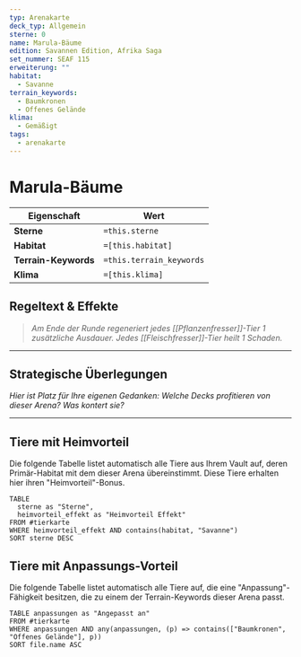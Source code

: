 ```yaml
---
typ: Arenakarte
deck_typ: Allgemein
sterne: 0
name: Marula-Bäume
edition: Savannen Edition, Afrika Saga
set_nummer: SEAF 115
erweiterung: ""
habitat:
  - Savanne
terrain_keywords:
  - Baumkronen
  - Offenes Gelände
klima:
  - Gemäßigt
tags:
  - arenakarte
---
```


# Marula-Bäume

| Eigenschaft | Wert |
|---|---|
| **Sterne** | `=this.sterne` |
| **Habitat** | `=[this.habitat]` |
| **Terrain-Keywords** | `=this.terrain_keywords` |
| **Klima** | `=[this.klima]` |

## Regeltext & Effekte

> *Am Ende der Runde regeneriert jedes [[Pflanzenfresser]]-Tier 1 zusätzliche Ausdauer. Jedes [[Fleischfresser]]-Tier heilt 1 Schaden.*

---
## Strategische Überlegungen

*Hier ist Platz für Ihre eigenen Gedanken: Welche Decks profitieren von dieser Arena? Was kontert sie?*

---
## Tiere mit Heimvorteil

Die folgende Tabelle listet automatisch alle Tiere aus Ihrem Vault auf, deren Primär-Habitat mit dem dieser Arena übereinstimmt. Diese Tiere erhalten hier ihren "Heimvorteil"-Bonus.

```dataview
TABLE
  sterne as "Sterne",
  heimvorteil_effekt as "Heimvorteil Effekt"
FROM #tierkarte
WHERE heimvorteil_effekt AND contains(habitat, "Savanne")
SORT sterne DESC
```

## Tiere mit Anpassungs-Vorteil

Die folgende Tabelle listet automatisch alle Tiere auf, die eine "Anpassung"-Fähigkeit besitzen, die zu einem der Terrain-Keywords dieser Arena passt.

``` dataview
TABLE anpassungen as "Angepasst an"
FROM #tierkarte
WHERE anpassungen AND any(anpassungen, (p) => contains(["Baumkronen", "Offenes Gelände"], p))
SORT file.name ASC
